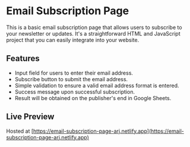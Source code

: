# Email Subscription Page

This is a basic email subscription page that allows users to subscribe to your newsletter or updates. It's a straightforward HTML and JavaScript project that you can easily integrate into your website.

## Features

- Input field for users to enter their email address.
- Subscribe button to submit the email address.
- Simple validation to ensure a valid email address format is entered.
- Success message upon successful subscription.
- Result will be obtained on the publisher's end in Google Sheets.

## Live Preview
Hosted at [https://email-subscription-page-arj.netlify.app](https://email-subscription-page-arj.netlify.app)





